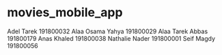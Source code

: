 # movies_mobile_app


Adel Tarek				        191800032 
Alaa Osama Yahya          191800029
Alaa Tarek Abbas          191800179
Anas Khaled				        191800038
Nathalie Nader				    191800001
Seif Magdy				        191800056

